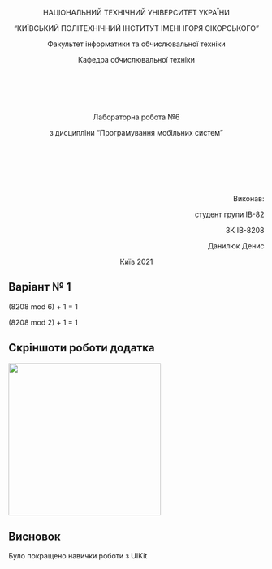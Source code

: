 <p align="center">
    НАЦІОНАЛЬНИЙ ТЕХНІЧНИЙ УНІВЕРСИТЕТ УКРАЇНИ
</p>
<p align="center">
    “КИЇВСЬКИЙ ПОЛІТЕХНІЧНИЙ ІНСТИТУТ ІМЕНІ ІГОРЯ СІКОРСЬКОГО”
</p>
<p align="center">
    Факультет інформатики та обчислювальної техніки
</p>
<p align="center">
    Кафедра обчислювальної техніки
</p>
<br/>
<br/>
<br/>
<br/>
<p align="center">
    Лабораторна робота №6
</p>
<p align="center">
    з дисципліни “Програмування мобільних систем”
</p>




<br/>
<br/>
<br/>
<br/>
<br/>

<p align="right">
    Виконав:
</p>
<p align="right">
    студент групи ІВ-82
</p>
<p align="right">
    ЗК ІВ-8208
</p>
<p align="right">
    Данилюк Денис
</p>
<p align="center">
    Київ 2021
</p>

## Варіант № 1
(8208 mod 6) + 1 = 1

(8208 mod 2) + 1 = 1

## Скріншоти роботи додатка

<img src="https://github.com/ddanilyuk/MobileDev/blob/lab/5/Images/lab5/1.gif" width="300">

## Висновок

Було покращено навички роботи з UIKit

